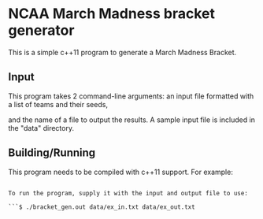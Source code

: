 # NCAA March Madness bracket generator
This is a simple c++11 program to generate a March Madness Bracket.
## Input
This program takes 2 command-line arguments: an input file formatted with a list of teams and their seeds,

and the name of a file to output the results. A sample input file is included in the "data" directory.
## Building/Running
This program needs to be compiled with c++11 support. For example:

```$ g++ -std=c++11 -Wall main.cpp team.cpp -o bracket_gen.out

To run the program, supply it with the input and output file to use:

```$ ./bracket_gen.out data/ex_in.txt data/ex_out.txt
 
